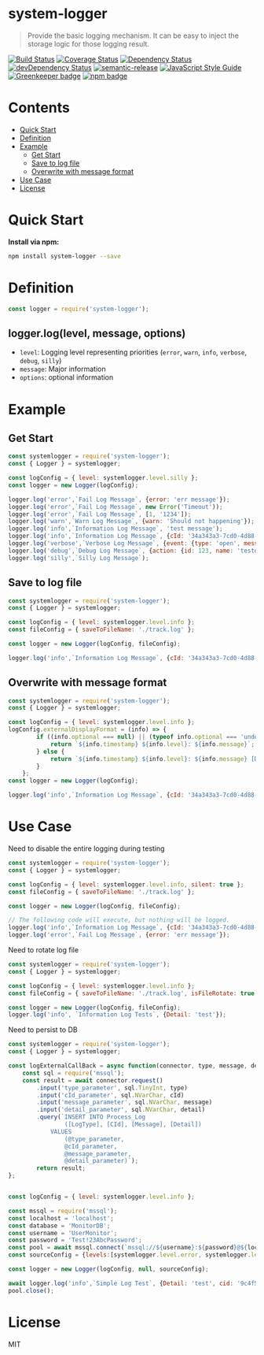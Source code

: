 # system-logger
> Provide the basic logging mechanism.  It can be easy to inject the storage logic for those logging result.

[![Build Status](https://travis-ci.org/leocwlam/system-logger.svg?branch=master)](https://travis-ci.org/leocwlam/system-logger)
[![Coverage Status](https://coveralls.io/repos/github/leocwlam/system-logger/badge.svg?branch=master)](https://coveralls.io/github/leocwlam/system-logger?branch=master)
[![Dependency Status](https://david-dm.org/leocwlam/system-logger.svg)](https://david-dm.org/leocwlam/system-logger)
[![devDependency Status](https://david-dm.org/leocwlam/system-logger/dev-status.svg)](https://david-dm.org/leocwlam/system-logger?type=dev)
[![semantic-release](https://img.shields.io/badge/%20%20%F0%9F%93%A6%F0%9F%9A%80-semantic--release-e10079.svg)](https://github.com/semantic-release/semantic-release)
[![JavaScript Style Guide](https://img.shields.io/badge/code_style-standard-brightgreen.svg)](https://standardjs.com)
[![Greenkeeper badge](https://badges.greenkeeper.io/leocwlam/system-logger.svg)](https://greenkeeper.io/)
[![npm badge](https://img.shields.io/npm/v/system-logger/latest.svg)](https://www.npmjs.com/package/system-logger)


# Contents
* [Quick Start](#quick-start)
* [Definition](#definition)
* [Example](#example)
	* [Get Start](#get-start)
	* [Save to log file](#save-to-logfile)
	* [Overwrite with message format](#overwrite-with-message-format)
* [Use Case](#use-case)
* [License](#license)


# <a name="quick-start"></a>Quick Start
**Install via npm:**
``` bash
npm install system-logger --save
```

# <a name="definition"></a>Definition

``` js
const logger = require('system-logger');
```
## logger.log(level, message, options)
- `level`: Logging level representing priorities (`error`, `warn`, `info`, `verbose`, `debug`, `silly`)
- `message`: Major information
- `options`: optional information


# <a name="example"></a>Example
## <a name="get-start"></a>Get Start
``` js
const systemlogger = require('system-logger');
const { Logger } = systemlogger;

const logConfig = { level: systemlogger.level.silly };
const logger = new Logger(logConfig);

logger.log('error',`Fail Log Message`, {error: 'err message'});
logger.log('error',`Fail Log Message`, new Error('Timeout'));
logger.log('error',`Fail Log Message`, [1, '1234']);
logger.log('warn',`Warn Log Message`, {warn: 'Should not happening'});
logger.log('info',`Information Log Message`, 'test message');
logger.log('info',`Information Log Message`, {cId: '34a343a3-7cd0-4d88-a8ed-733ba36d3a3c', action: {id: 879}});
logger.log('verbose',`Verbose Log Message`, {event: {type: 'open', message: 'test'}});
logger.log('debug',`Debug Log Message`, {action: {id: 123, name: 'tester'}});
logger.log('silly',`Silly Log Message`);
```

## <a name="save-to-logfile"></a>Save to log file
``` js
const systemlogger = require('system-logger');
const { Logger } = systemlogger;

const logConfig = { level: systemlogger.level.info };
const fileConfig = { saveToFileName: './track.log' };

const logger = new Logger(logConfig, fileConfig);

logger.log('info',`Information Log Message`, {cId: '34a343a3-7cd0-4d88-a8ed-733ba36d3a3c', action: {id: 879}});
```

##  <a name="overwrite-with-message-format"></a>Overwrite with message format
``` js
const systemlogger = require('system-logger');
const { Logger } = systemlogger;

const logConfig = { level: systemlogger.level.info };
logConfig.externalDisplayFormat = (info) => {
		if ((info.optional === null) || (typeof info.optional === 'undefined')) {
			return `${info.timestamp} ${info.level}: ${info.message}`;
		} else {
			return `${info.timestamp} ${info.level}: ${info.message} [Detail: {cId: ${info.optional.cId}, actionId: ${info.optional.action.id}}]`;
		}
	};
const logger = new Logger(logConfig);

logger.log('info',`Information Log Message`, {cId: '34a343a3-7cd0-4d88-a8ed-733ba36d3a3c', action: {id: 879}});
```

# <a name="use-case"></a>Use Case
Need to disable the entire logging during testing
``` js
const systemlogger = require('system-logger');
const { Logger } = systemlogger;

const logConfig = { level: systemlogger.level.info, silent: true };
const fileConfig = { saveToFileName: './track.log' };

const logger = new Logger(logConfig, fileConfig);

// The following code will execute, but nothing will be logged.
logger.log('info',`Information Log Message`, {cId: '34a343a3-7cd0-4d88-a8ed-733ba36d3a3c', action: {id: 879}});
logger.log('error',`Fail Log Message`, {error: 'err message'});
```

Need to rotate log file
``` js
const systemlogger = require('system-logger');
const { Logger } = systemlogger;

const logConfig = { level: systemlogger.level.info };
const fileConfig = { saveToFileName: './track.log', isFileRotate: true, fileRotateType: systemlogger.fileRotateType.daily };

const logger = new Logger(logConfig, fileConfig);
logger.log('info', `Information Log Tests`, {Detail: 'test'});
```

Need to persist to DB
``` js
const systemlogger = require('system-logger');
const { Logger } = systemlogger;

const logExternalCallBack = async function(connector, type, message, detail, cId) {
	const sql = require('mssql');
	const result = await connector.request()
		.input('type_parameter', sql.TinyInt, type)
		.input('cId_parameter', sql.NVarChar, cId)
		.input('message_parameter', sql.NVarChar, message)
		.input('detail_parameter', sql.NVarChar, detail)
		.query(`INSERT INTO Process_Log
				([LogType], [CId], [Message], [Detail])
	     	VALUES
				(@type_parameter,
				@cId_parameter,
				@message_parameter,
				@detail_parameter)`);
		return result;
};


const logConfig = { level: systemlogger.level.info };

const mssql = require('mssql');
const localhost = 'localhost';
const database = 'MonitorDB';
const username = 'UserMonitor';
const password = 'Test!23AbcPassword';
const pool = await mssql.connect(`mssql://${username}:${password}@${localhost}/${database}`);
const sourceConfig = {levels:[systemlogger.level.error, systemlogger.level.warn, systemlogger.level.info], connector: pool, callback: logExternalCallBack};

const logger = new Logger(logConfig, null, sourceConfig);

await logger.log('info',`Simple Log Test`, {Detail: 'test', cid: '9c4f5aba-6cb5-4b06-aa50-d6718a41f350' });
pool.close();
```

# <a name="license"></a>License
MIT

